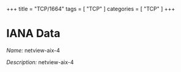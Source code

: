 +++
title = "TCP/1664"
tags = [ "TCP" ]
categories = [ "TCP" ]
+++

# IANA Data

_Name:_ netview-aix-4

_Description:_ netview-aix-4

